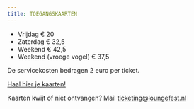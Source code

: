 ```yaml
---
title: TOEGANGSKAARTEN
---
```

* Vrijdag € 20 
* Zaterdag € 32,5 
* Weekend € 42,5
* W﻿eekend (vroege vogel) € 37,5

De servicekosten bedragen 2 euro per ticket.

[Haal hier je kaarten!](https://www.loungefest.nl/kaartverkoop)

Kaarten kwijt of niet ontvangen? Mail [ticketing@loungefest.nl](mailto:ticketing@loungefest.nl)